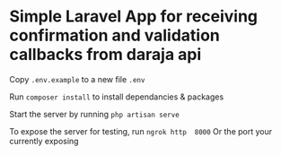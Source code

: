 # Simple Laravel App for receiving confirmation and validation callbacks from daraja api

Copy `.env.example` to a new file `.env`

Run `composer install` to install dependancies & packages

Start the server by running `php artisan serve`

To expose the server for testing, run `ngrok http  8000` Or the port your currently exposing
